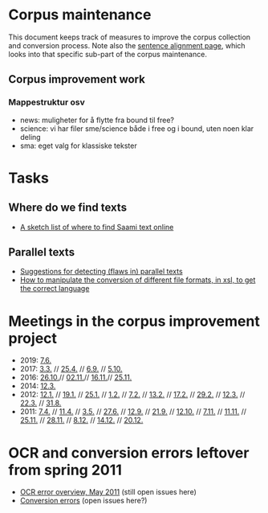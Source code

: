 # Corpus maintenance


This document keeps track of measures to improve the corpus collection and conversion process.
Note also the [sentence alignment page](/tools/tca2.html), which looks
into that specific sub-part of the corpus maintenance.




## Corpus improvement work


### Mappestruktur osv
* news: muligheter for å flytte fra bound til free?
* science: vi har filer sme/science både i free og i bound, uten noen klar deling
* sma: eget valg for klassiske tekster




# Tasks


## Where do we find texts
*  [A sketch list of where to find Saami text online](SaamiTextOnline.html)


## Parallel texts
* [Suggestions for detecting (flaws in) parallel texts](corpus_parallel_maintenance.html)
* [How to manipulate the conversion of different file formats, in xsl, to get the correct language](CorpusConvertingManipulation.html)






# Meetings in the corpus improvement project 


* 2019:
[  7.6.](../admin/corpus/Meeting_2019-06-07.html)
* 2017:
[  3.3.](../admin/corpus/Meeting_2017-03-03.html) //
  [ 25.4.](../admin/corpus/Meeting_2017-04-25.html) //
  [  6.9.](../admin/corpus/Meeting_2017-09-06.html) //
  [ 5.10.](../admin/corpus/Meeting_2017-10-05.html)
* 2016:
[ 26.10.](../admin/corpus/Meeting_2016-10-26.html)//
  [ 02.11.](../admin/corpus/Meeting_2016-11-02.html)//
  [ 16.11.](../admin/corpus/Meeting_2016-11-16.html)//
  [ 25.11.](../admin/corpus/Meeting_2016-11-25.html)
* 2014:
[ 12.3.](../admin/corpus/Meeting_2014-03-12.html) 
* 2012:
[ 12.1.](../admin/corpus/Meeting_2012-01-12.html) //
  [ 19.1.](../admin/corpus/Meeting_2012-01-19.html) //
  [ 25.1.](../admin/corpus/Meeting_2012-01-25.html) //
  [  1.2.](../admin/corpus/Meeting_2012-02-01.html) //
  [  7.2.](../admin/corpus/Meeting_2012-02-07.html) //
  [ 13.2.](../admin/corpus/Meeting_2012-02-13.html) //
  [ 17.2.](../admin/corpus/Meeting_2012-02-17.html) //
  [ 29.2.](../admin/corpus/Meeting_2012-02-29.html) //
  [ 12.3.](../admin/corpus/Meeting_2012-03-12.html) //
  [ 22.3.](../admin/corpus/Meeting_2012-03-22.html) //
  [ 31.8.](../admin/corpus/Meeting_2012-08-31.html)
* 2011:
[  7.4.](../admin/corpus/Meeting_2011-04-07.html) //
  [ 11.4.](../admin/corpus/Meeting_2011-04-11.html) //
  [  3.5.](../admin/corpus/Meeting_2011-05-03.html) //
  [ 27.6.](../admin/corpus/Meeting_2011-06-27.html) //
  [ 12.9.](../admin/corpus/Meeting_2011-09-12.html) //
  [ 21.9.](../admin/corpus/Meeting_2011-09-21.html) //
  [12.10.](../admin/corpus/Meeting_2011-10-12.html) //
  [ 7.11.](../admin/corpus/Meeting_2011-11-07.html) //
  [11.11.](../admin/corpus/Meeting_2011-11-11.html) //
  [25.11.](../admin/corpus/Meeting_2011-11-25.html) //
  [28.11.](../admin/corpus/Meeting_2011-11-28.html) //
  [ 8.12.](../admin/corpus/Meeting_2011-12-08.html) //
  [14.12.](../admin/corpus/Meeting_2011-12-14.html) //
  [20.12.](../admin/corpus/Meeting_2011-12-20.html)








# OCR and conversion errors leftover from spring 2011


* [OCR error overview, May 2011](corpus_ocr_may11.html) (still open issues here)
* [Conversion errors](corpus_conversionerrors_may11.html) (open issues here?)


